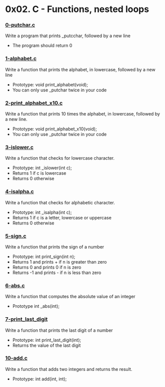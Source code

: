 # 0x02. C - Functions, nested loops

### [0-putchar.c](https://github.com/MrGiddy/alx-low_level_programming/blob/main/0x02-functions_nested_loops/0-putchar.c)
Write a program that prints \_putcchar, followed by a new line
* The program should return 0

### [1-alphabet.c](https://github.com/MrGiddy/alx-low_level_programming/blob/main/0x02-functions_nested_loops/1-alphabet.c)
Write a function that prints the alphabet, in lowercase, followed by a new line
* Prototype: void print_alphabet(void);
* You can only use \_putchar twice in your code

### [2-print_alphabet_x10.c](https://github.com/MrGiddy/alx-low_level_programming/blob/main/0x02-functions_nested_loops/2-print_alphabet_x10.c)
Write a function that prints 10 times the alphabet, in lowercase, followed by a new line.
* Prototype: void print_alphabet_x10(void);
* You can only use \_putchar twice in your code

### [3-islower.c](https://github.com/MrGiddy/alx-low_level_programming/blob/main/0x02-functions_nested_loops/3-islower.c)
Write a function that checks for lowercase character.
* Prototype: int \_islower(int c);
* Returns 1 if c is lowercase
* Returns 0 otherwise

### [4-isalpha.c](https://github.com/MrGiddy/alx-low_level_programming/blob/main/0x02-functions_nested_loops/4-isalpha.c)
Write a function that checks for alphabetic character.
* Prototype: int \_isalpha(int c);
* Returns 1 if c is a letter, lowercase or uppercase
* Returns 0 otherwise

### [5-sign.c](https://github.com/MrGiddy/alx-low_level_programming/blob/main/0x02-functions_nested_loops/5-sign.c)
Write a function that prints the sign of a number
* Prototype: int print_sign(int n);
* Returns 1 and prints + if n is greater than zero
* Returns 0 and prints 0 if n is zero
* Returns -1 and prints - if n is less than zero

### [6-abs.c](https://github.com/MrGiddy/alx-low_level_programming/blob/main/0x02-functions_nested_loops/6-abs.c)
Write a function that computes the absolute value of an integer
* Prototype int \_abs(int);

### [7-print_last_digit](https://github.com/MrGiddy/alx-low_level_programming/blob/main/0x02-functions_nested_loops/7-print_last_digit.c)
Write a function that prints the last digit of a number
* Prototype: int print_last_digit(int);
* Returns the value of the last digit

###


###


### [10-add.c](https://github.com/MrGiddy/alx-low_level_programming/blob/main/0x02-functions_nested_loops/10-add.c)
Write a function that adds two integers and returns the result.
* Prototype: int add(int, int);
